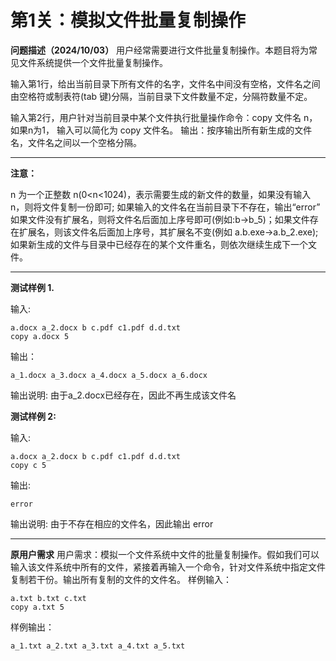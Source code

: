 # 第1关：模拟文件批量复制操作

**问题描述（2024/10/03）**
用户经常需要进行文件批量复制操作。本题目将为常见文件系统提供一个文件批量复制操作。

输入第1行，给出当前目录下所有文件的名字，文件名中间没有空格，文件名之间由空格符或制表符(tab 键)分隔，当前目录下文件数量不定，分隔符数量不定。

输入第2行，用户针对当前目录中某个文件执行批量操作命令：copy 文件名 n，如果n为1， 输入可以简化为 copy 文件名。
输出：按序输出所有新生成的文件名，文件名之间以一个空格分隔。

---

**注意：**

n 为一个正整数 n(0<n<1024)，表示需要生成的新文件的数量，如果没有输入 n，则将文件复制一份即可;
如果输入的文件名在当前目录下不存在，输出“error”
如果文件没有扩展名，则将文件名后面加上序号即可(例如:b→b_5)；如果文件存在扩展名，则该文件名后面加上序号，其扩展名不变(例如 a.b.exe→a.b_2.exe);
如果新生成的文件与目录中已经存在的某个文件重名，则依次继续生成下一个文件。

---

**测试样例 1.**

输入:
```
a.docx a_2.docx b c.pdf c1.pdf d.d.txt
copy a.docx 5
```
输出：
```
a_1.docx a_3.docx a_4.docx a_5.docx a_6.docx
```
输出说明: 由于a_2.docx已经存在，因此不再生成该文件名

**测试样例 2:**

输入:
```
a.docx a_2.docx b c.pdf c1.pdf d.d.txt
copy c 5
```
输出: 
```
error
```
输出说明: 由于不存在相应的文件名，因此输出 error

---

**原用户需求**
用户需求：模拟一个文件系统中文件的批量复制操作。假如我们可以输入该文件系统中所有的文件，紧接着再输入一个命令，针对文件系统中指定文件复制若干份。输出所有复制的文件的文件名。
样例输入：
```
a.txt b.txt c.txt
copy a.txt 5
```
样例输出：
```
a_1.txt a_2.txt a_3.txt a_4.txt a_5.txt
```